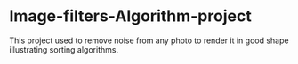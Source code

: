 # Image-filters-Algorithm-project
This project used to remove noise from any photo to render it in good shape illustrating sorting algorithms.
